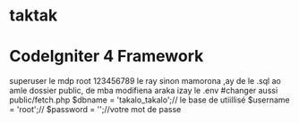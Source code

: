 # taktak
# CodeIgniter 4 Framework

superuser le mdp root
123456789 le ray sinon mamorona
,ay de le .sql ao amle dossier public, de mba modifiena araka izay le .env
#changer aussi public/fetch.php 
$dbname = 'takalo_takalo';// le base de utiillisé
$username = 'root';//
$password = '';//votre mot de passe